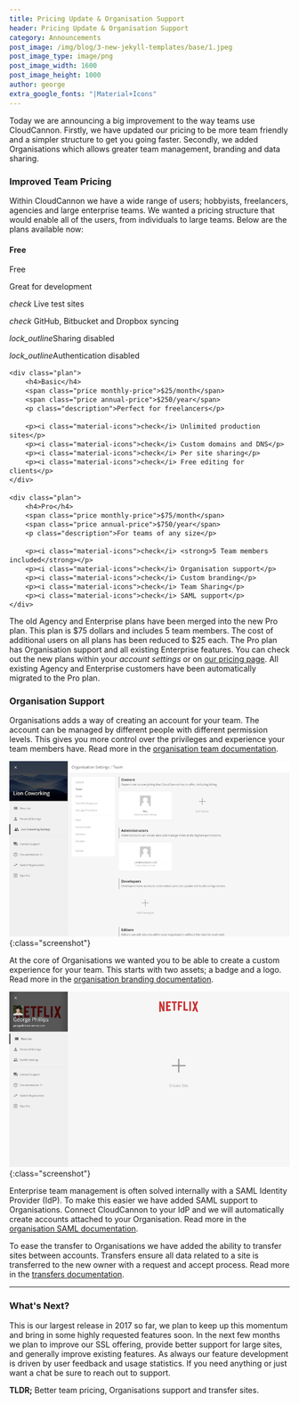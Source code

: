 ```yaml
---
title: Pricing Update & Organisation Support
header: Pricing Update & Organisation Support
category: Announcements
post_image: /img/blog/3-new-jekyll-templates/base/1.jpeg
post_image_type: image/png
post_image_width: 1600
post_image_height: 1000
author: george
extra_google_fonts: "|Material+Icons"
---
```


Today we are announcing a big improvement to the way teams use CloudCannon. Firstly, we have updated our pricing to be more team friendly and a simpler structure to get you going faster. Secondly, we added Organisations which allows greater team management, branding and data sharing.

### Improved Team Pricing

Within CloudCannon we have a wide range of users; hobbyists, freelancers, agencies and large enterprise teams. We wanted a pricing structure that would enable all of the users, from individuals to large teams. Below are the plans available now:

<div class="plans">
    <div class="plan">
        <h4>Free</h4>
        <span class="price">Free</span>
        <p class="description">Great for development</p>
        <p><i class="material-icons">check</i> Live test sites</p>
        <p><i class="material-icons">check</i> GitHub, Bitbucket and Dropbox syncing</p>
        <p class="disabled-state"><i class="material-icons">lock_outline</i>Sharing disabled</p>
        <p class="disabled-state"><i class="material-icons">lock_outline</i>Authentication disabled</p>
    </div>

    <div class="plan">
        <h4>Basic</h4>
        <span class="price monthly-price">$25/month</span>
        <span class="price annual-price">$250/year</span>
        <p class="description">Perfect for freelancers</p>

        <p><i class="material-icons">check</i> Unlimited production sites</p>
        <p><i class="material-icons">check</i> Custom domains and DNS</p>
        <p><i class="material-icons">check</i> Per site sharing</p>
        <p><i class="material-icons">check</i> Free editing for clients</p>
    </div>

    <div class="plan">
        <h4>Pro</h4>
        <span class="price monthly-price">$75/month</span>
        <span class="price annual-price">$750/year</span>
        <p class="description">For teams of any size</p>

        <p><i class="material-icons">check</i> <strong>5 Team members included</strong></p>
        <p><i class="material-icons">check</i> Organisation support</p>
        <p><i class="material-icons">check</i> Custom branding</p>
        <p><i class="material-icons">check</i> Team Sharing</p>
        <p><i class="material-icons">check</i> SAML support</p>
    </div>
</div>

The old Agency and Enterprise plans have been merged into the new Pro plan. This plan is $75 dollars and includes 5 team members. The cost of additional users on all plans has been reduced to $25 each. The Pro plan has Organisation support and all existing Enterprise features.  You can check out the new plans within your
*account settings* or on [our pricing page](/pricing/). All existing Agency and Enterprise customers have been automatically migrated to the Pro plan.

### Organisation Support

Organisations adds a way of creating an account for your team. The account can be managed by different people with different permission levels. This gives you more control over the privileges and experience your team members have. Read more in the [organisation team documentation](#).

![CloudCannon team management interface](/img/blog/organisations/add-team-member.png){:class="screenshot"}

At the core of Organisations we wanted you to be able to create a custom experience for your team. This starts with two assets; a badge and a logo. Read more in the [organisation branding documentation](#).

![CloudCannon sites list branded with the Netflix Logo](/img/blog/organisations/branded-sites-list.png){:class="screenshot"}

Enterprise team management is often solved internally with a SAML Identity Provider (IdP). To make this easier we have added SAML support to Organisations. Connect CloudCannon to your IdP and we will automatically create accounts attached to your Organisation. Read more in the [organisation SAML documentation](#).

To ease the transfer to Organisations we have added the ability to transfer sites between accounts. Transfers ensure all data related to a site is transferred to the new owner with a request and accept process. Read more in the [transfers documentation](#).

---

### What's Next?

This is our largest release in 2017 so far, we plan to keep up this momentum and bring in some highly requested features soon. In the next few months we plan to improve our SSL offering, provide better support for large sites, and generally improve existing features. As always our feature development is driven by user feedback and usage statistics. If you need anything or just want a chat be sure to reach out to support.

**TLDR;** Better team pricing, Organisations support and transfer sites.